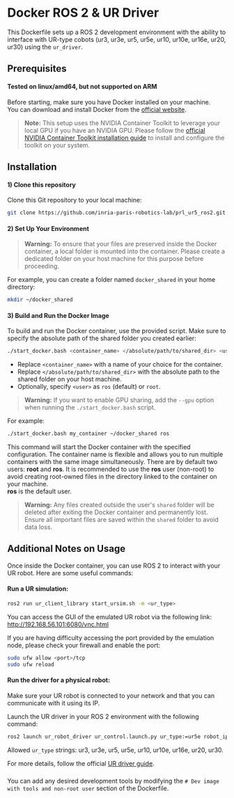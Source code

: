 
# Docker ROS 2 & UR Driver

This Dockerfile sets up a ROS 2 development environment with the ability to interface with UR-type cobots (ur3, ur3e, ur5, ur5e, ur10, ur10e, ur16e, ur20, ur30) using the `ur_driver`.

## Prerequisites

#### Tested on linux/amd64, but not supported on ARM

Before starting, make sure you have Docker installed on your machine.\
You can download and install Docker from the [official website](https://docs.docker.com/engine/install/).

> **Note:** This setup uses the NVIDIA Container Toolkit to leverage your local GPU if you have an NVIDIA GPU. Please follow the [official NVIDIA Container Toolkit installation guide](https://docs.nvidia.com/datacenter/cloud-native/container-toolkit/install-guide.html) to install and configure the toolkit on your system.

## Installation

#### 1) Clone this repository
Clone this Git repository to your local machine:
```bash
git clone https://github.com/inria-paris-robotics-lab/prl_ur5_ros2.git
```

#### 2) Set Up Your Environment 

> **Warning:** To ensure that your files are preserved inside the Docker container, a local folder is mounted into the container. Please create a dedicated folder on your host machine for this purpose before proceeding.

For example, you can create a folder named `docker_shared` in your home directory:
```bash
mkdir ~/docker_shared
```
#### 3) Build and Run the Docker Image

To build and run the Docker container, use the provided script. Make sure to specify the absolute path of the shared folder you created earlier:

```bash
./start_docker.bash <container_name> </absolute/path/to/shared_dir> <user(optional)>
```

- Replace `<container_name>` with a name of your choice for the container.
- Replace `</absolute/path/to/shared_dir>` with the absolute path to the shared folder on your host machine.
- Optionally, specify `<user>` as `ros` (default) or `root`.

> **Warning:** If you want to enable GPU sharing, add the `--gpu` option when running the `./start_docker.bash` script.

For example:
```bash
./start_docker.bash my_container ~/docker_shared ros
```

This command will start the Docker container with the specified configuration.
The container name is flexible and allows you to run multiple containers with the same image simultaneously.
There are by default two users: **root** and **ros**. It is recommended to use the **ros** user (non-root) to avoid creating root-owned files in the directory linked to the container on your machine.\
**ros** is the default user.

> **Warning:** Any files created outside the user's `shared` folder will be deleted after exiting the Docker container and permanently lost. Ensure all important files are saved within the `shared` folder to avoid data loss.

## Additional Notes on Usage 
Once inside the Docker container, you can use ROS 2 to interact with your UR robot. Here are some useful commands:

#### Run a UR simulation:
```bash
ros2 run ur_client_library start_ursim.sh -m <ur_type>
```
You can access the GUI of the emulated UR robot via the following link: http://192.168.56.101:6080/vnc.html

If you are having difficulty accessing the port provided by the emulation node, please check your firewall and enable the port:
```bash
sudo ufw allow <port>/tcp
sudo ufw reload
```

#### Run the driver for a physical robot:

Make sure your UR robot is connected to your network and that you can communicate with it using its IP.

Launch the UR driver in your ROS 2 environment with the following command:
```bash
ros2 launch ur_robot_driver ur_control.launch.py ur_type:=ur5e robot_ip:=192.168.56.101
```
Allowed `ur_type` strings: ur3, ur3e, ur5, ur5e, ur10, ur10e, ur16e, ur20, ur30.

For more details, follow the official [UR driver guide](https://docs.universal-robots.com/Universal_Robots_ROS2_Documentation/index.html).

###
You can add any desired development tools by modifying the `# Dev image with tools and non-root user` section of the Dockerfile.
###
